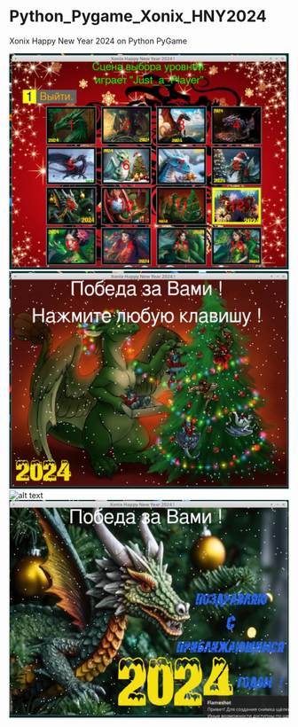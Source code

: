 # Python_Pygame_Xonix_HNY2024
Xonix Happy New Year 2024 on Python PyGame

![alt text](https://github.com/adm-academic/Python_Pygame_Xonix_HNY2024/blob/main/step2_3.png?raw=true)
![alt text](https://github.com/adm-academic/Python_Pygame_Xonix_HNY2024/blob/main/step2_2.png?raw=true)
![alt text](https://github.com/adm-academic/Python_Pygame_Xonix_HNY2024/blob/main/step2_1.png?raw=true)
![alt text](https://github.com/adm-academic/Python_Pygame_Xonix_HNY2024/blob/main/step1.png?raw=true)
